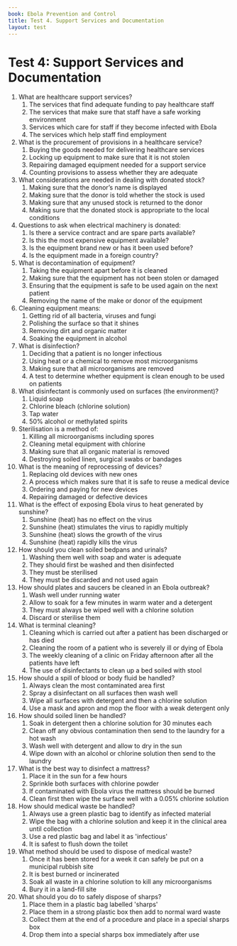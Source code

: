 ```yaml
---
book: Ebola Prevention and Control
title: Test 4. Support Services and Documentation
layout: test
---
```


# Test 4: Support Services and Documentation

1.	What are healthcare support services?
	1.	The services that find adequate funding to pay healthcare staff
	1.	The services that make sure that staff have a safe working environment
	1.	Services which care for staff if they become infected with Ebola
	1.	The services which help staff find employment
2.	What is the procurement of provisions in a healthcare service?
	1.	Buying the goods needed for delivering healthcare services
	1.	Locking up equipment to make sure that it is not stolen
	1.	Repairing damaged equipment needed for a support service
	1.	Counting provisions to assess whether they are adequate
3.	What considerations are needed in dealing with donated stock?
	1.	Making sure that the donor’s name is displayed
	1.	Making sure that the donor is told whether the stock is used
	1.	Making sure that any unused stock is returned to the donor
	1.	Making sure that the donated stock is appropriate to the local conditions
4.	Questions to ask when electrical machinery is donated:
	1.	Is there a service contract and are spare parts available?
	1.	Is this the most expensive equipment available?
	1.	Is the equipment brand new or has it been used before?
	1.	Is the equipment made in a foreign country?
5.	What is decontamination of equipment?
	1.	Taking the equipment apart before it is cleaned
	1.	Making sure that the equipment has not been stolen or damaged
	1.	Ensuring that the equipment is safe to be used again on the next patient
	1.	Removing the name of the make or donor of the equipment
6.	Cleaning equipment means:
	1.	Getting rid of all bacteria, viruses and fungi
	1.	Polishing the surface so that it shines
	1.	Removing dirt and organic matter
	1.	Soaking the equipment in alcohol
7.	What is disinfection?
	1.	Deciding that a patient is no longer infectious
	1.	Using heat or a chemical to remove most microorganisms
	1.	Making sure that all microorganisms are removed
	1.	A test to determine whether equipment is clean enough to be used on patients
8.	What disinfectant is commonly used on surfaces (the environment)?
	1.	Liquid soap
	1.	Chlorine bleach (chlorine solution)
	1.	Tap water
	1.	50% alcohol or methylated spirits
9.	Sterilisation is a method of:
	1.	Killing all microorganisms including spores
	1.	Cleaning metal equipment with chlorine
	1.	Making sure that all organic material is removed
	1.	Destroying soiled linen, surgical swabs or bandages
10.	What is the meaning of reprocessing of devices?
	1.	Replacing old devices with new ones
	1.	A process which makes sure that it is safe to reuse a medical device
	1.	Ordering and paying for new devices
	1.	Repairing damaged or defective devices
11.	What is the effect of exposing Ebola virus to heat generated by sunshine?
	1.	Sunshine (heat) has no effect on the virus
	1.	Sunshine (heat) stimulates the virus to rapidly multiply
	1.	Sunshine (heat) slows the growth of the virus
	1.	Sunshine (heat) rapidly kills the virus
12.	How should you clean soiled bedpans and urinals?
	1.	Washing them well with soap and water is adequate
	1.	They should first be washed and then disinfected
	1.	They must be sterilised
	1.	They must be discarded and not used again
13.	How should plates and saucers be cleaned in an Ebola outbreak?
	1.	Wash well under running water
	1.	Allow to soak for a few minutes in warm water and a detergent
	1.	They must always be wiped well with a chlorine solution
	1.	Discard or sterilise them
14.	What is terminal cleaning?
	1.	Cleaning which is carried out after a patient has been discharged or has died
	1.	Cleaning the room of a patient who is severely ill or dying of Ebola
	1.	The weekly cleaning of a clinic on Friday afternoon after all the patients have left
	1.	The use of disinfectants to clean up a bed soiled with stool
15.	How should a spill of blood or body fluid be handled?
	1.	Always clean the most contaminated area first
	1.	Spray a disinfectant on all surfaces then wash well
	1.	Wipe all surfaces with detergent and then a chlorine solution
	1.	Use a mask and apron and mop the floor with a weak detergent only
16.	How should soiled linen be handled?
	1.	Soak in detergent then a chlorine solution for 30 minutes each
	1.	Clean off any obvious contamination then send to the laundry for a hot wash
	1.	Wash well with detergent and allow to dry in the sun
	1.	Wipe down with an alcohol or chlorine solution then send to the laundry
17.	What is the best way to disinfect a mattress?
	1.	Place it in the sun for a few hours
	1.	Sprinkle both surfaces with chlorine powder
	1.	If contaminated with Ebola virus the mattress should be burned
	1.	Clean first then wipe the surface well with a 0.05% chlorine solution
18.	How should medical waste be handled?
	1.	Always use a green plastic bag to identify as infected material
	1.	Wipe the bag with a chlorine solution and keep it in the clinical area until collection
	1.	Use a red plastic bag and label it as 'infectious'
	1.	It is safest to flush down the toilet
19.	What method should be used to dispose of medical waste?
	1.	Once it has been stored for a week it can safely be put on a municipal rubbish site
	1.	It is best burned or incinerated
	1.	Soak all waste in a chlorine solution to kill any microorganisms
	1.	Bury it in a land-fill site
20.	What should you do to safely dispose of sharps?
	1.	Place them in a plastic bag labelled 'sharps'
	1.	Place them in a strong plastic box then add to normal ward waste
	1.	Collect them at the end of a procedure and place in a special sharps box
	1.	Drop them into a special sharps box immediately after use
	